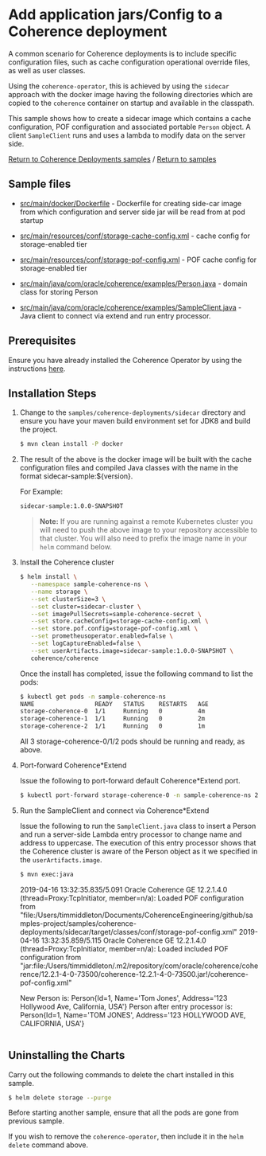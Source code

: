 # Add application jars/Config to a Coherence deployment

A common scenario for Coherence deployments is to include specific configuration files, such as cache configuration 
operational override files, as well as user classes.

Using the `coherence-operator`, this is achieved by using the `sidecar` approach 
with the docker image having the following directories which are copied to the `coherence` container on startup
and available in the classpath.

This sample shows how to create a sidecar image which contains a cache configuration, POF configuration and
associated portable `Person` object. A client `SampleClient` runs and uses a lambda to modify data 
on the server side.

[Return to Coherence Deployments samples](../) / [Return to samples](../../README.md#list-of-samples)

## Sample files

* [src/main/docker/Dockerfile](src/main/docker/Dockerfile) - Dockerfile for creating side-car image from which configuration
  and server side jar will be read from at pod startup

* [src/main/resources/conf/storage-cache-config.xml](src/main/resources/conf/storage-cache-config.xml) - cache config for storage-enabled tier

* [src/main/resources/conf/storage-pof-config.xml](src/main/resources/conf/storage-pof-config.xml) - POF cache config for storage-enabled tier

* [src/main/java/com/oracle/coherence/examples/Person.java](src/main/java/com/oracle/coherence/examples/Person.java) - domain class for storing Person

* [src/main/java/com/oracle/coherence/examples/SampleClient.java](src/main/java/com/oracle/coherence/examples/SampleClient.java) - Java client to connect via extend and run entry processor. 

## Prerequisites

Ensure you have already installed the Coherence Operator by using the instructions [here](../../README.md#install-the-coherence-operator).

## Installation Steps

1. Change to the `samples/coherence-deployments/sidecar` directory and ensure you have your maven build environment set for JDK8 and build the project.

   ```bash
   $ mvn clean install -P docker
   ```

1. The result of the above is the docker image will be built with the cache configuration files
   and compiled Java classes with the name in the format sidecar-sample:${version}.

   For Example:

   ```bash
   sidecar-sample:1.0.0-SNAPSHOT
   ```

   > **Note:** If you are running against a remote Kubernetes cluster you will need to
   > push the above image to your repository accessible to that cluster. You will also need to 
   > prefix the image name in your `helm` command below.

1. Install the Coherence cluster

   ```bash
   $ helm install \
      --namespace sample-coherence-ns \
      --name storage \
      --set clusterSize=3 \
      --set cluster=sidecar-cluster \
      --set imagePullSecrets=sample-coherence-secret \
      --set store.cacheConfig=storage-cache-config.xml \
      --set store.pof.config=storage-pof-config.xml \
      --set prometheusoperator.enabled=false \
      --set logCaptureEnabled=false \
      --set userArtifacts.image=sidecar-sample:1.0.0-SNAPSHOT \
      coherence/coherence
   ```

   Once the install has completed, issue the following command to list the pods:
   
   ```bash
   $ kubectl get pods -n sample-coherence-ns
   NAME                 READY   STATUS    RESTARTS   AGE
   storage-coherence-0  1/1     Running   0          4m
   storage-coherence-1  1/1     Running   0          2m
   storage-coherence-2  1/1     Running   0          1m
   ```
   
   All 3 storage-coherence-0/1/2 pods should be running and ready, as above.

1. Port-forward Coherence*Extend 

   Issue the following to port-forward default Coherence*Extend port.
   
   ```bash
   $ kubectl port-forward storage-coherence-0 -n sample-coherence-ns 20000:20000
   ```
   
1. Run the SampleClient and connect via Coherence*Extend

   Issue the following to run the `SampleClient.java` class to insert a Person and
   run a server-side Lambda entry processor to change name and address to uppercase. 
   The execution of this entry processor shows that the Coherence cluster 
   is aware of the Person object as it we specified in the `userArtifacts.image`. 
   
   ```bash
   $ mvn exec:java
   ```

   2019-04-16 13:32:35.835/5.091 Oracle Coherence GE 12.2.1.4.0 <Info> (thread=Proxy:TcpInitiator, member=n/a): Loaded POF configuration from "file:/Users/timmiddleton/Documents/CoherenceEngineering/github/samples-project/samples/coherence-deployments/sidecar/target/classes/conf/storage-pof-config.xml"
   2019-04-16 13:32:35.859/5.115 Oracle Coherence GE 12.2.1.4.0 <Info> (thread=Proxy:TcpInitiator, member=n/a): Loaded included POF configuration from "jar:file:/Users/timmiddleton/.m2/repository/com/oracle/coherence/coherence/12.2.1-4-0-73500/coherence-12.2.1-4-0-73500.jar!/coherence-pof-config.xml"

   New Person is: Person{Id=1, Name='Tom Jones', Address='123 Hollywood Ave, California, USA'}
   Person after entry processor is: Person{Id=1, Name='TOM JONES', Address='123 HOLLYWOOD AVE, CALIFORNIA, USA'}
   ```

## Uninstalling the Charts

Carry out the following commands to delete the chart installed in this sample.

```bash
$ helm delete storage --purge
```

Before starting another sample, ensure that all the pods are gone from previous sample.

If you wish to remove the `coherence-operator`, then include it in the `helm delete` command above.
